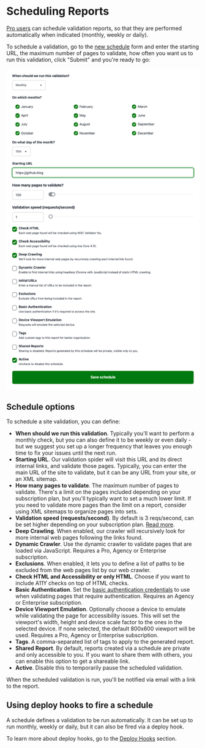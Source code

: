 # Scheduling Reports

[Pro users](https://rocketvalidator.com/pricing/pro) can schedule validation reports, so that they are performed automatically when indicated (monthly, weekly or daily).

To schedule a validation, go to the [new schedule](https://rocketvalidator.com/schedule/new) form and enter the starting URL, the maximum number of pages to validate, how often you want us to run this validation, click "Submit" and you're ready to go:

![New scheduled validation form](img/schedule-form.png)

## Schedule options

To schedule a site validation, you can define:

* **When should we run this validation**. Typically you'll want to perform a monthly check, but you can also define it to be weekly or even daily - but we suggest you set up a longer frequency that leaves you enough time to fix your issues until the next run.
* **Starting URL**. Our validation spider will visit this URL and its direct internal links, and validate those pages. Typically, you can enter the main URL of the site to validate, but it can be any URL from your site, or an XML sitemap.
* **How many pages to validate**. The maximum number of pages to validate. There's a limit on the pages included depending on your subscription plan, but you'll typically want to set a much lower limit. If you need to validate more pages than the limit on a report, consider using XML sitemaps to organize pages into sets.
* **Validation speed (requests/second)**. By default is 3 reqs/second, can be set higher depending on your subscription plan. <a href="/rate-limits">Read more</a>.
* **Deep Crawling**. When enabled, our crawler will recursively look for more internal web pages following the links found.
* **Dynamic Crawler**. Use the dynamic crawler to validate pages that are loaded via JavaScript. Requires a Pro, Agency or Enterprise subscription.
* **Exclusions**. When enabled, it lets you to define a list of paths to be excluded from the web pages list by our web crawler.
* **Check HTML and Accessibility or only HTML**. Choose if you want to include A11Y checks on top of HTML checks.
* **Basic Authentication**. Set the [basic authentication credentials](/basic-authentication) to use when validating pages that require authentication. Requires an Agency or Enterprise subscription.
* **Device Viewport Emulation**. Optionally choose a device to emulate while validating the page for accessibility issues. This will set the viewport's width, height and device scale factor to the ones in the selected device. If none selected, the default 800x600 viewport will be used. Requires a Pro, Agency or Enterprise subscription.
* **Tags**. A comma-separated list of tags to apply to the generated report.
* **Shared Report**. By default, reports created via a schedule are private and only accessible to you. If you want to share them with others, you can enable this option to get a shareable link.
* **Active**. Disable this to temporarily pause the scheduled validation.

When the scheduled validation is run, you'll be notified via email with a link to the report.

## Using deploy hooks to fire a schedule

A schedule defines a validation to be run automatically. It can be set up to run monthly, weekly or daily, but it can also be fired via a deploy hook.

To learn more about deploy hooks, go to the [Deploy Hooks](deploy-hooks.md) section.
